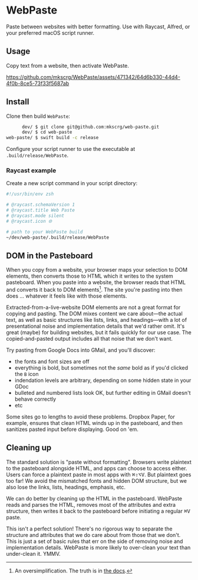 # WebPaste

Paste between websites with better formatting. Use with Raycast, Alfred, or your preferred macOS
script runner.

## Usage

Copy text from a website, then activate WebPaste.

https://github.com/mkscrg/WebPaste/assets/471342/64d6b330-44d4-4f0b-8ce5-73f33f5687ab

## Install

Clone then build `WebPaste`:

```sh
      dev/ $ git clone git@github.com:mkscrg/web-paste.git
      dev/ $ cd web-paste
web-paste/ $ swift build -c release
```

Configure your script runner to use the executable at `.build/release/WebPaste`.

### Raycast example

Create a new script command in your script directory:

```sh
#!/usr/bin/env zsh

# @raycast.schemaVersion 1
# @raycast.title Web Paste
# @raycast.mode silent
# @raycast.icon 🌐

# path to your WebPaste build
~/dev/web-paste/.build/release/WebPaste
```

## DOM in the Pasteboard

When you copy from a website, your browser maps your selection to DOM elements, then converts those
to HTML which it writes to the system pasteboard. When you paste into a website, the browser reads
that HTML and converts it back to DOM elements[^0]. The site you're pasting into then does ...
whatever it feels like with those elements.

Extracted-from-a-live-website DOM elements are not a great format for copying and pasting. The DOM
mixes content we care about—the actual text, as well as basic structures like lists, links, and
headings—with a lot of presentational noise and implementation details that we'd rather omit. It's
great (maybe) for building websites, but it fails quickly for our use case. The copied-and-pasted
output includes all that noise that we don't want.

Try pasting from Google Docs into GMail, and you'll discover:
- the fonts and font sizes are off
- everything is bold, but sometimes not the _same_ bold as if you'd clicked the `B` icon
- indendation levels are arbitrary, depending on some hidden state in your GDoc
- bulleted and numbered lists look OK, but further editing in GMail doesn't behave correctly
- etc

Some sites go to lengths to avoid these problems. Dropbox Paper, for example, ensures that clean
HTML winds up in the pasteboard, and then sanitizes pasted input before displaying. Good on 'em.

## Cleaning up

The standard solution is "paste without formatting". Browsers write plaintext to the pasteboard
alongside HTML, and apps can choose to access either. Users can force a plaintext paste in most
apps with <kbd>⌘</kbd><kbd>⇧</kbd><kbd>⌥</kbd><kbd>V</kbd>. But plaintext goes too far! We avoid the
mismatched fonts and hidden DOM structure, but we also lose the links, lists, headings, emphasis,
etc.

We can do better by cleaning up the HTML in the pasteboard. WebPaste reads and parses the HTML,
removes most of the attributes and extra structure, then writes it back to the pasteboard before
initiating a regular <kbd>⌘</kbd><kbd>V</kbd> paste.

This isn't a perfect solution! There's no rigorous way to separate the structure and attributes that
we do care about from those that we don't. This is just a set of basic rules that err on the side of
removing noise and implementation details. WebPaste is more likely to over-clean your text than
under-clean it. YMMV.

[^0]: An oversimplification. The truth is in [the docs](https://developer.apple.com/documentation/appkit/nspasteboard).

